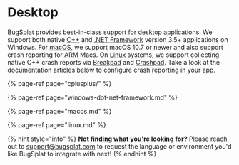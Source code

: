 # Desktop

BugSplat provides best-in-class support for desktop applications. We support both native [C++](cplusplus/) and [.NET Framework](windows-dot-net-framework.md) version 3.5+ applications on Windows. For [macOS](macos.md), we support macOS 10.7 or newer and also support crash reporting for ARM Macs. On [Linux](linux.md) systems, we support collecting native C++ crash reports via [Breakpad](../cross-platform/breakpad.md) and [Crashpad](../cross-platform/crashpad/). Take a look at the documentation articles below to configure crash reporting in your app.

{% page-ref page="cplusplus/" %}

{% page-ref page="windows-dot-net-framework.md" %}

{% page-ref page="macos.md" %}

{% page-ref page="linux.md" %}

{% hint style="info" %}
**Not finding what you're looking for?** Please reach out to [support@bugsplat.com](mailto:support@bugsplat.com) to request the language or environment you'd like BugSplat to integrate with next!
{% endhint %}

